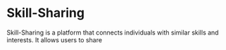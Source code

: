 # Skill-Sharing
Skill-Sharing is a platform that connects individuals with similar skills and interests. It allows users to share